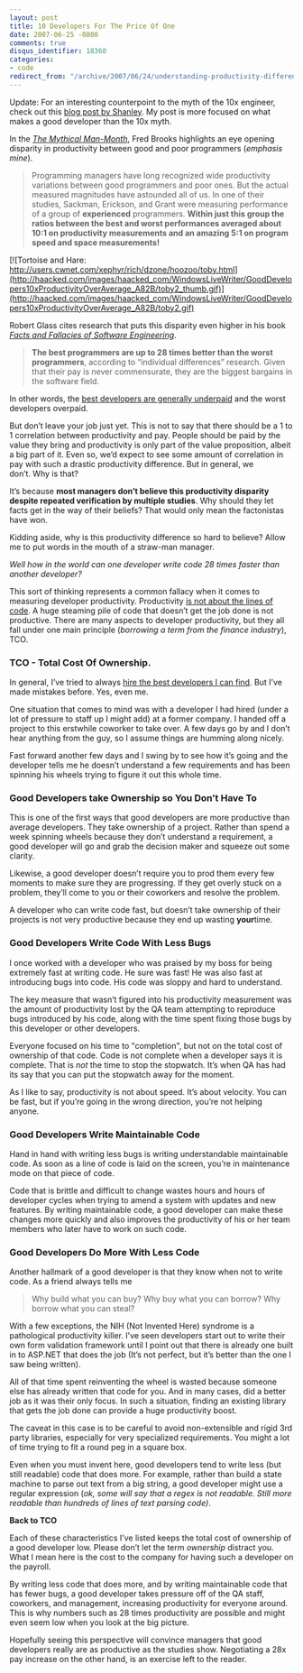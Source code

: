 ```yaml
---
layout: post
title: 10 Developers For The Price Of One
date: 2007-06-25 -0800
comments: true
disqus_identifier: 18360
categories:
- code
redirect_from: "/archive/2007/06/24/understanding-productivity-differences-between-developers.aspx/"
---
```


Update: For an interesting counterpoint to the myth of the 10x engineer,
check out this [blog post by
Shanley](https://medium.com/about-work/6aedba30ecfe). My post is more
focused on what makes a good developer than the 10x myth.

In the *[The Mythical
Man-Month](http://www.amazon.com/gp/product/0201835959?ie=UTF8&tag=youvebeenhaac-20&linkCode=as2&camp=1789&creative=9325&creativeASIN=0201835959 "The Mythical Man Month")*,
Fred Brooks highlights an eye opening disparity in productivity between
good and poor programmers (*emphasis mine*).

> Programming managers have long recognized wide productivity variations
> between good programmers and poor ones. But the actual measured
> magnitudes have astounded all of us. In one of their studies, Sackman,
> Erickson, and Grant were measuring performance of a group of
> **experienced** programmers. **Within just this group the ratios
> between the best and worst performances averaged about 10:1 on
> productivity measurements and an amazing 5:1 on program speed and
> space measurements!**

[![Tortoise and Hare:
http://users.cwnet.com/xephyr/rich/dzone/hoozoo/toby.html](http://haacked.com/images/haacked_com/WindowsLiveWriter/GoodDevelopers10xProductivityOverAverage_A82B/toby2_thumb.gif)](http://haacked.com/images/haacked_com/WindowsLiveWriter/GoodDevelopers10xProductivityOverAverage_A82B/toby2.gif)

Robert Glass cites research that puts this disparity even higher in his
book *[Facts and Fallacies of Software
Engineering](http://www.amazon.com/gp/product/0321117425?ie=UTF8&tag=youvebeenhaac-20&linkCode=as2&camp=1789&creative=9325&creativeASIN=0321117425 "Facts and Fallacies")*.

> **The best programmers are up to 28 times better than the worst
> programmers**, according to “individual differences” research. Given
> that their pay is never commensurate, they are the biggest bargains in
> the software field.

In other words, the [best developers are generally
underpaid](http://codecraft.info/index.php/archives/78/ "Why great coders get paid far too little")
and the worst developers overpaid.

But don’t leave your job just yet. This is not to say that there should
be a 1 to 1 correlation between productivity and pay. People should be
paid by the value they bring and productivity is only part of the value
proposition, albeit a big part of it. Even so, we’d expect to see some
amount of correlation in pay with such a drastic productivity
difference. But in general, we don’t. Why is that?

It’s because **most managers don’t believe this productivity disparity
despite repeated verification by multiple studies**. Why should they let
facts get in the way of their beliefs? That would only mean the
factonistas have won.

Kidding aside, why is this productivity difference so hard to believe?
Allow me to put words in the mouth of a straw-man manager.

*Well how in the world can one developer write code 28 times faster than
another developer?*

This sort of thinking represents a common fallacy when it comes to
measuring developer productivity. Productivity [is not about the lines
of
code](http://www.developer.com/java/other/article.php/988641 "It’s Not About Lines Of Code").
A huge steaming pile of code that doesn’t get the job done is not
productive. There are many aspects to developer productivity, but they
all fall under one main principle (*borrowing a term from the finance
industry*), TCO.

### TCO - Total Cost Of Ownership.

In general, I’ve tried to always [hire the best developers I can
find](http://haacked.com/archive/2007/01/27/On_Hiring_Bloggers_and_Open_Source_Developers.aspx "Hiring Bloggers and open Source Developers").
But I’ve made mistakes before. Yes, even me.

One situation that comes to mind was with a developer I had hired (under
a lot of pressure to staff up I might add) at a former company. I handed
off a project to this erstwhile coworker to take over. A few days go by
and I don’t hear anything from the guy, so I assume things are humming
along nicely.

Fast forward another few days and I swing by to see how it’s going and
the developer tells me he doesn’t understand a few requirements and has
been spinning his wheels trying to figure it out this whole time.

### Good Developers take Ownership so You Don’t Have To

This is one of the first ways that good developers are more productive
than average developers. They take ownership of a project. Rather than
spend a week spinning wheels because they don’t understand a
requirement, a good developer will go and grab the decision maker and
squeeze out some clarity.

Likewise, a good developer doesn’t require you to prod them every few
moments to make sure they are progressing. If they get overly stuck on a
problem, they’ll come to you or their coworkers and resolve the problem.

A developer who can write code fast, but doesn’t take ownership of their
projects is not very productive because they end up wasting
**your**time.

### Good Developers Write Code With Less Bugs

I once worked with a developer who was praised by my boss for being
extremely fast at writing code. He sure was fast! He was also fast at
introducing bugs into code. His code was sloppy and hard to understand.

The key measure that wasn’t figured into his productivity measurement
was the amount of productivity lost by the QA team attempting to
reproduce bugs introduced by his code, along with the time spent fixing
those bugs by this developer or other developers.

Everyone focused on his time to "completion", but not on the total cost
of ownership of that code. Code is not complete when a developer says it
is complete. That is *not* the time to stop the stopwatch. It’s when QA
has had its say that you can put the stopwatch away for the moment.

As I like to say, productivity is not about speed. It’s about velocity.
You can be fast, but if you’re going in the wrong direction, you’re not
helping anyone.

### Good Developers Write Maintainable Code

Hand in hand with writing less bugs is
writing understandable maintainable code. As soon as a line of code is
laid on the screen, you’re in maintenance mode on that piece of code.

Code that is brittle and difficult to change wastes hours and hours of
developer cycles when trying to amend a system with updates and new
features. By writing maintainable code, a good developer can make these
changes more quickly and also improves the productivity of his or her
team members who later have to work on such code.

### Good Developers Do More With Less Code

Another hallmark of a good developer is that they know when not to write
code. As a friend always tells me

> Why build what you can buy? Why buy what you can borrow? Why borrow
> what you can steal?

With a few exceptions, the NIH (Not Invented Here) syndrome is a
pathological productivity killer. I’ve seen developers start out to
write their own form validation framework until I point out that there
is already one built in to ASP.NET that does the job (It’s not perfect,
but it’s better than the one I saw being written).

All of that time spent reinventing the wheel is wasted because someone
else has already written that code for you. And in many cases, did a
better job as it was their only focus. In such a situation, finding an
existing library that gets the job done can provide a huge productivity
boost.

The caveat in this case is to be careful to avoid non-extensible and
rigid 3rd party libraries, especially for very specialized requirements.
You might a lot of time trying to fit a round peg in a square box.

Even when you must invent here, good developers tend to write less (but
still readable) code that does more. For example, rather than build a
state machine to parse out text from a big string, a good developer
might use a regular expression (*ok, some will say that a regex is not
readable. Still more readable than hundreds of lines of text parsing
code)*.

**Back to TCO**

Each of these characteristics I’ve listed keeps the total cost of
ownership of a good developer low. Please don’t let the term *ownership*
distract you. What I mean here is the cost to the company for having
such a developer on the payroll.

By writing less code that does more, and by writing maintainable code
that has fewer bugs, a good developer takes pressure off of the QA
staff, coworkers, and management, increasing productivity for everyone
around. This is why numbers such as 28 times productivity are possible
and might even seem low when you look at the big picture.

Hopefully seeing this perspective will convince managers that good
developers really are as productive as the studies show. Negotiating a
28x pay increase on the other hand, is an exercise left to the reader.

